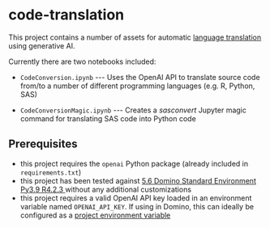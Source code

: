 # code-translation

This project contains a number of assets for automatic [language translation](https://en.wikipedia.org/wiki/Translator_(computing)) using generative AI.

Currently there are two notebooks included:

* `CodeConversion.ipynb` --- Uses the OpenAI API to translate source code from/to a number of different programming languages (e.g. R, Python, SAS)

* `CodeConversionMagic.ipynb` --- Creates a *sasconvert* Jupyter magic command for translating SAS code into Python code

## Prerequisites

* this project requires the `openai` Python package (already included in `requirements.txt`)
* this project has been tested against [5.6 Domino Standard Environment Py3.9 R4.2.3
](quay.io/domino/compute-environment-images:ubuntu20-py3.9-r4.2-domino5.6-standard) without any additional customizations
* this project requires a valid OpenAI API key loaded in an environment variable named `OPENAI_API_KEY`. If using in Domino, this can ideally be configured as a [project environment variable](https://docs.dominodatalab.com/en/latest/user_guide/d8dde6/store-project-credentials/)


